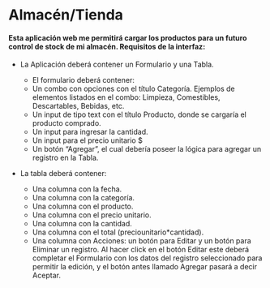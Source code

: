 # Almacén/Tienda

#### Esta aplicación web me permitirá cargar los productos para un futuro control de stock de mi almacén. Requisitos de la interfaz:

- La Aplicación deberá contener un Formulario y una Tabla.

  - El formulario deberá contener:
  - Un combo con opciones con el título Categoría. Ejemplos de elementos listados en el combo: Limpieza, Comestibles, Descartables, Bebidas, etc.
  - Un input de tipo text con el título Producto, donde se cargaría el producto comprado.
  - Un input para ingresar la cantidad.
  - Un input para el precio unitario $
  - Un botón “Agregar”, el cual debería poseer la lógica para agregar un registro en la Tabla.

- La tabla deberá contener:
  - Una columna con la fecha.
  - Una columna con la categoría.
  - Una columna con el producto.
  - Una columna con el precio unitario.
  - Una columna con la cantidad.
  - Una columna con el total (preciounitario\*cantidad).
  - Una columna con Acciones: un botón para Editar y un botón para Eliminar un registro. Al hacer click en el botón Editar este deberá completar el Formulario con los datos del registro seleccionado para permitir la edición, y el botón antes llamado Agregar pasará a decir Aceptar.

